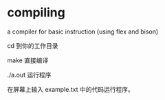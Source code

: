 # compiling
a compiler for basic instruction (using flex and bison)




cd       到你的工作目录


make     直接编译



./a.out  运行程序


在屏幕上输入 example.txt 中的代码运行程序。
